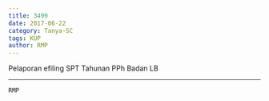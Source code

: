 ```yaml
---
title: 3499
date: 2017-06-22
category: Tanya-SC
tags: KUP
author: RMP
---
```


Pelaporan efiling SPT Tahunan PPh Badan LB

---



`RMP`
